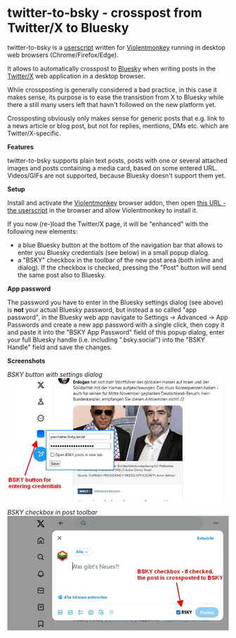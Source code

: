 # twitter-to-bsky - crosspost from Twitter/X to Bluesky

twitter-to-bsky is a [userscript](https://en.wikipedia.org/wiki/Userscript) written for [Violentmonkey](https://violentmonkey.github.io/get-it/) running in desktop web browsers (Chrome/Firefox/Edge).

It allows to automatically crosspost to [Bluesky](https://bsky.app/) when writing posts in the [Twitter/X](https://twitter.com/) web application in a desktop browser.

While crossposting is generally considered a bad practice, in this case it makes sense, its purpose is to ease the transistion from X to Bluesky while there a still many users left that havn't followed on the new platform yet.

Crossposting obviously only makes sense for generic posts that e.g. link to a news article or blog post, but not for replies, mentions, DMs etc. which are Twitter/X-specific.

**Features**

twitter-to-bsky supports plain text posts, posts with one or several attached images and posts containing a media card, based on some entered URL. Videos/GIFs are not supported, because Bluesky doesn't support them yet.

**Setup**

Install and activate the [Violentmonkey](https://violentmonkey.github.io/get-it/) browser addon, then open [this URL - the userscript](https://github.com/59de44955ebd/twitter-to-bsky/raw/main/twitter-to-bsky.user.js) in the browser and allow Violentmonkey to install it.

If you now (re-)load the Twitter/X page, it will be "enhanced" with the following new elements:
* a blue Bluesky button at the bottom of the navigation bar that allows to enter you Bluesky credentials (see below) in a small popup dialog.
* a "BSKY" checkbox in the toolbar of the new post area (both inline and dialog). If the checkbox is checked, pressing the "Post" button will send the same post also to Bluesky.

**App password**

The password you have to enter in the Bluesky settings dialog (see above) is **not** your actual Bluesky password, but instead a so called "app password", in the Bluesky web app navigate to Settings -> Advanced -> App Passwords and create a new app password with a single click, then copy it and paste it into the "BSKY App Password" field of this popup dialog, enter your full Bluesky handle (i.e. including ".bsky.social") into the "BSKY Handle" field and save the changes.

**Screenshots**

*BSKY button with settings dialog*  
![BSKY button with settings dialog](screenshots/bsky-button.jpg)

*BSKY checkbox in post toolbar*  
![BSKY checkbox in post toolbar](screenshots/bsky-checkbox.jpg)
